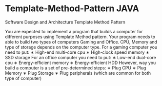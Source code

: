 # Template-Method-Pattern JAVA
Software Design and Architecture Template Method Pattern

You are expected to implement a program that builds a computer for different purposes
using Template Method pattern. Your program needs to able to build two types of computers Gaming
and Office. CPU, Memory and type of storage depends on the computer type.
For a gaming computer you need to put:
∗ High-end multi-core cpu
∗ High-clock speed memory
∗ SSD storage
For an office computer you need to put:
∗ Low-end dual-core cpu
∗ Energy-efficient memory
∗ Energy-efficient HDD
However, way you build a computer is a set of pre-determined steps:
∗ Plug CPU
∗ Plug Memory
∗ Plug Storage
∗ Plug peripherals (which are common for both type of computer)
